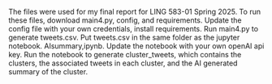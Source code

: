 The files were used for my final report for LING 583-01 Spring 2025. To run these files, download main4.py, config, and requirements. Update the config file with your own credentials, install requirements. Run main4.py to generate tweets.csv. 
Put tweets.csv in the same folder as the jupyter notebook. AIsummary,ipynb. Update the notebook with your own openAI api key. Run the notebook to generate cluster_tweets, which contains the clusters, the associated tweets in each cluster, and the AI generated summary of the cluster. 

